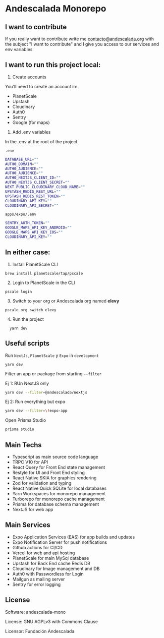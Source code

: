 # Andescalada Monorepo

## I want to contribute

If you really want to contribute write me contacto@andescalada.org with the subject "I want to contribute" and I give you access to our services and env variables.

## I want to run this project local:

1. Create accounts

You'll need to create an account in: 
 - PlanetScale
 - Upstash 
 - Cloudinary
 - Auth0
 - Sentry
 - Google (for maps)
 

1. Add .env variables 

In the .env at the root of the project

`.env`
```bash
DATABASE_URL=""
AUTH0_DOMAIN=""
AUTH0_AUDIENCE=""
AUTH0_AUDIENCE=""
AUTH0_NEXTJS_CLIENT_ID=""
AUTH0_NEXTJS_CLIENT_SECRET=""
NEXT_PUBLIC_CLOUDINARY_CLOUD_NAME=""
UPSTASH_REDIS_REST_URL=""
UPSTASH_REDIS_REST_TOKEN=""
CLOUDINARY_API_KEY=""
CLOUDINARY_API_SECRET=""
```

`apps/expo/.env`
```bash
SENTRY_AUTH_TOKEN=""
GOOGLE_MAPS_API_KEY_ANDROID=""
GOOGLE_MAPS_API_KEY_IOS=""
CLOUDINARY_API_KEY=""
```




## In either case: 

1. Install PlanetScale CLI

```console
brew install planetscale/tap/pscale
```

2. Login to PlanetScale in the CLI

```
pscale login
```

3. Switch to your org or Andescalada org named **elevy**

```console
pscale org switch elevy
```

4. Run the project

```console
  yarn dev
```



## Useful scripts  

Run `NextJs`, `PlanetScale` y `Expo`  in `development`

```console
yarn dev 
```

Filter an app or package from starting `--filter`

Ej 1: RUn NextJS only
```bash
yarn dev --filter=@andescalada/nextjs
```

Ej 2: Run everything but expo
```bash
yarn dev --filter=\!expo-app
```

Open Prisma Studio
```bash 
prisma studio  
```



## Main Techs 

- Typescript as main source code language
- TRPC V10 for API
- React Query for Front End state management
- Restyle for UI and Front End styling
- React Native SKIA for graphics rendering
- Zod for validation and typing
- React Native Quick SQLite for local databases
- Yarn Workspaces for monorepo management
- Turborepo for monorepo cache management
- Prisma for database schema management
- NextJS for web app

## Main Services 
- Expo Application Services (EAS) for app builds and updates
- Expo Notification Server for push notifications
- Github actions for CI/CD
- Vercel for web and api hosting
- PlanetScale for main MySql database
- Upstash for Back End cache Redis DB
- Cloudinary for Image management and DB
- Auth0 with Passwordless for Login 
- Mailgun as mailing server
- Sentry for error logging

## License  

Software: andescalada-mono

License: GNU AGPLv3 with Commons Clause

Licensor: Fundación Andescalada